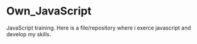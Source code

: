 # Own_JavaScript
JavaScript training. Here is a file/repository where i exerce javascript and develop my skills.

